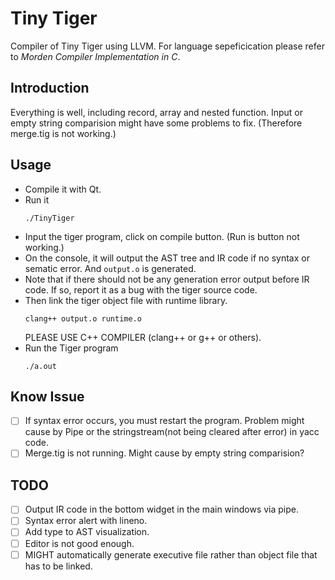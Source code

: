 # Tiny Tiger
Compiler of Tiny Tiger using LLVM. 
For language sepeficication please refer to *Morden Compiler Implementation in C*.
## Introduction
Everything is well, including record, array and nested function.
Input or empty string comparision might have some problems to fix. (Therefore merge.tig is not working.)

## Usage
- Compile it with Qt.
- Run it
	```shell
	./TinyTiger
	```
- Input the tiger program, click on compile button. (Run is button not working.)
- On the console, it will output the AST tree and IR code if no syntax or sematic error. And `output.o` is generated.
- Note that if there should not be any generation error output before IR code. If so, report it as a bug with the tiger source code.
- Then link the tiger object file with runtime library.
	```shell
	clang++ output.o runtime.o
	```
	PLEASE USE C++ COMPILER (clang++ or g++ or others).
- Run the Tiger program
	```
	./a.out
	```

## Know Issue
- [ ] If syntax error occurs, you must restart the program. Problem might cause by Pipe or the stringstream(not being cleared after error) in yacc code.
- [ ] Merge.tig is not running. Might cause by empty string comparision?

## TODO
- [ ] Output IR code in the bottom widget in the main windows via pipe.
- [ ] Syntax error alert with lineno.
- [ ] Add type to AST visualization.
- [ ] Editor is not good enough.
- [ ] MIGHT automatically generate executive file rather than object file that has to be linked.
